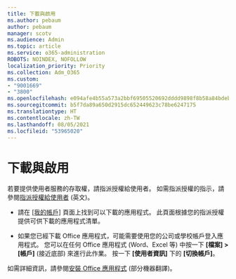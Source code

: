 ```yaml
---
title: 下載與啟用
ms.author: pebaum
author: pebaum
manager: scotv
ms.audience: Admin
ms.topic: article
ms.service: o365-administration
ROBOTS: NOINDEX, NOFOLLOW
localization_priority: Priority
ms.collection: Adm_O365
ms.custom:
- "9001669"
- "3800"
ms.openlocfilehash: e094afe4b55a573a2bbf69505520692dddd9898f8b58a84bdebc61311c19c875
ms.sourcegitcommit: b5f7da89a650d2915dc652449623c78be6247175
ms.translationtype: HT
ms.contentlocale: zh-TW
ms.lasthandoff: 08/05/2021
ms.locfileid: "53965020"
---
```

# <a name="download-and-activate"></a>下載與啟用

若要提供使用者服務的存取權，請指派授權給使用者。 如需指派授權的指示，請參閱[指派授權給使用者](https://docs.microsoft.com/microsoft-365/admin/manage/assign-licenses-to-users) (英文)。

- 請在 [[我的帳戶]](https://portal.office.com/account/#installs) 頁面上找到可以下載的應用程式。 此頁面根據您的指派授權提供可供下載的應用程式清單。 

- 如果您已經下載 Office 應用程式，可能需要使用您的公司或學校帳戶登入應用程式。 您可以在任何 Office 應用程式 (Word、Excel 等) 中按一下 **[檔案] > [帳戶]** (接近底部) 來進行此作業。 按一下 **[使用者資訊]** 下的 **[切換帳戶]**。

如需詳細資訊，請參閱[安裝 Office 應用程式](https://docs.microsoft.com/microsoft-365/admin/setup/install-applications) (部分機器翻譯)。

